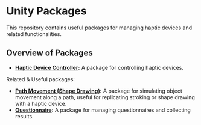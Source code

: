 # Unity Packages

This repository contains useful packages for managing haptic devices and related functionalities.

## Overview of Packages

- **[Haptic Device Controller](./haptic_device_controller):** A package for controlling haptic devices.

Related & Useful packages:
- **[Path Movement (Shape Drawing)](./moving_on_path_(shape_drawing)):** A package for simulating object movement along a path, useful for replicating stroking or shape drawing with a haptic device.
- **[Questionnaire](https://github.com/alinajm7/Unity-Questionnaire.git):** A package for managing questionnaires and collecting results.

